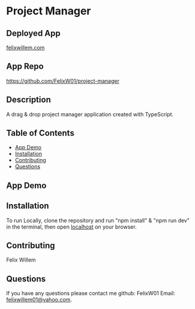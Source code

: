 # Project Manager

## Deployed App 
[felixwillem.com](https://felixwillem.com/)

## App Repo 
https://github.com/FelixW01/project-manager

## Description

A drag & drop project manager application created with TypeScript.

## Table of Contents
- [App Demo](#app-demo)
- [Installation](#installation)
- [Contributing](#contributing)
- [Questions](#questions)

## App Demo


## Installation
To run Locally, clone the repository and run "npm install" & "npm run dev" in the terminal, then open [localhost](http://127.0.0.1:5173/) on your browser.

## Contributing
Felix Willem

## Questions
If you have any questions please contact me github: FelixW01 Email: felixwillem01@yahoo.com.
